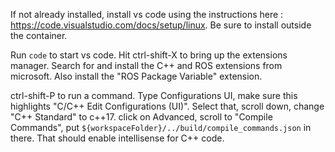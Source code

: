 If not already installed, install vs code using the instructions here : https://code.visualstudio.com/docs/setup/linux. Be sure to install outside the container.

Run `code` to start vs code.
Hit ctrl-shift-X to bring up the extensions manager.  Search for and install the C++ and ROS extensions from microsoft. Also install the "ROS Package Variable" extension.

ctrl-shift-P to run a command.  Type Configurations UI, make sure this highlights "C/C++ Edit Configurations (UI)".  Select that, scroll down, change "C++ Standard" to c++17.  click on Advanced, scroll to "Compile Commands", put `${workspaceFolder}/../build/compile_commands.json` in there.  That should enable intellisense for C++ code.